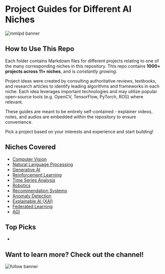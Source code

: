 # Project Guides for Different AI Niches
![mmlpd banner](https://github.com/user-attachments/assets/46707320-f813-44d8-8683-02a2ee1c67cc)
## How to Use This Repo
Each folder contains Markdown files for different projects relating to one of the many corresponding niches in this repository. This repo contains **1000+ projects across 11+ niches**, and is _constantly growing_. 

Project ideas were created by consulting authoritative reviews, textbooks, and research articles to identify leading algorithms and frameworks in each niche. Each idea leverages important technologies and may utilize popular open-source tools (e.g. OpenCV, TensorFlow, PyTorch, ROS) where relevant.

These guides are meant to be entirely self-contained - explainer videos, notes, and audios are embedded within the repository to ensure convenience.

Pick a project based on your interests and experience and start building!

## Niches Covered
* [Computer Vision](https://github.com/t-nair/ai-project-guides/blob/main/computer_vision/computer_vision.md)
* [Natural Language Processing](https://github.com/t-nair/ai-project-guides/blob/main/natural_language_processing/nlp.md)
* [Generative AI](https://github.com/t-nair/ai-project-guides/blob/main/generative_ai/gen-ai.md)
* [Reinforcement Learning](https://github.com/t-nair/ai-project-guides/blob/main/reinforcement_learning/reinforcement-learning.md)
* [Time Series Analysis](https://github.com/t-nair/ai-project-guides/blob/main/time_series_analysis/time-series-analysis.md)
* [Robotics](https://github.com/t-nair/ai-project-guides/blob/main/robotics/robotics.md)
* [Recommendation Systems](https://github.com/t-nair/ai-project-guides/blob/main/recommendation_systems/recommendation-systems.md)
* [Anomaly Detection](https://github.com/t-nair/ai-project-guides/blob/main/anomaly_detection/anomaly_detection.md)
* [Explainable AI (XAI)](https://github.com/t-nair/ai-project-guides/blob/main/explainable_ai/xai.md)
* [Federated Learning](https://github.com/t-nair/ai-project-guides/blob/main/federated_learning/federated-learning.md)
* [AGI](https://github.com/t-nair/ai-project-guides/blob/main/agi/agi.md)

## Top Picks
* 
## Want to learn more? Check out the channel!
![follow banner](https://github.com/user-attachments/assets/b5ae6aca-c1bc-401d-95ed-4849fb861e0a)

